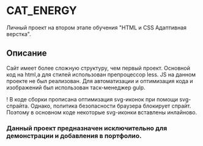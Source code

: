 # CAT_ENERGY
Личный проект на втором этапе обучения "HTML и CSS Адаптивная верстка".

## Описание
Сайт имеет более сложную структуру, чем первый проект.
Основной код на html,а для стилей использован препроцессор less. JS на данном проекте не был реализован.
Для автоматизации и оптимизация кода и изображений был использован таск-менеджер gulp.

! В коде сборки прописана оптимизация svg-иконок при помощи svg-спрайта. Однако, политика безопасности браузера блокирует спрайт. Поэтому в основном коде некоторые svg-иконки вставлены инлайново.

### Данный проект предназначен исключительно для демонстрации и добавления в портфолио.
